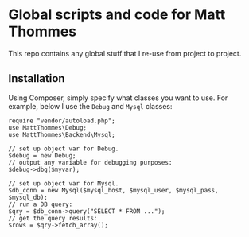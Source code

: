 Global scripts and code for Matt Thommes
==========

This repo contains any global stuff that I re-use from project to project.

## Installation

Using Composer, simply specify what classes you want to use. For example, below I use the `Debug` and `Mysql` classes:

	require "vendor/autoload.php";
	use MattThommes\Debug;
	use MattThommes\Backend\Mysql;

	// set up object var for Debug.
	$debug = new Debug;
	// output any variable for debugging purposes:
	$debug->dbg($myvar);

	// set up object var for Mysql.
	$db_conn = new Mysql($mysql_host, $mysql_user, $mysql_pass, $mysql_db);
	// run a DB query:
	$qry = $db_conn->query("SELECT * FROM ...");
	// get the query results:
	$rows = $qry->fetch_array();
	